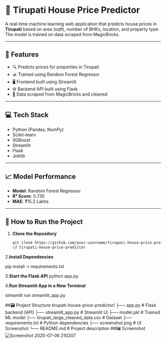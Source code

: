 # 🏡 Tirupati House Price Predictor

A real-time machine learning web application that predicts house prices in **Tirupati** based on area (sqft), number of BHKs, location, and property type. The model is trained on data scraped from MagicBricks.

---

## 📌 Features

- 🔍 Predicts prices for properties in Tirupati
- 📊 Trained using Random Forest Regressor
- 🖥️ Frontend built using Streamlit
- ⚙️ Backend API built using Flask
- 📁 Data scraped from MagicBricks and cleaned

---

## 💻 Tech Stack

- Python (Pandas, NumPy)
- Scikit-learn
- XGBoost
- Streamlit
- Flask
- Joblib

---

## 📈 Model Performance

- **Model**: Random Forest Regressor
- **R² Score**: 0.735
- **MAE**: ₹15.2 Lakhs

---

## 🚀 How to Run the Project

1. **Clone the Repository**
   ```bash
   git clone https://github.com/your-username/tirupati-house-price-predictor.git
   cd tirupati-house-price-predictor
   
2.**Install Dependencies**

   pip install -r requirements.txt
   
3.**Start the Flask API**
   python app.py
   
4.**Run Streamlit App in a New Terminal**

   streamlit run streamlit_app.py
   
##🗃️ Project Structure
  tirupati-house-price-predictor/
├── app.py                     # Flask backend (API)
├── streamlit_app.py           # Streamlit UI
├── model.pkl                  # Trained ML model
├── tirupati_large_cleaned_data.csv  # Dataset
├── requirements.txt           # Python dependencies
├── screenshot.png             # UI Screenshot
└── README.md                  # Project description
##🖼️ Screenshot
![Screenshot 2025-07-06 210207](https://github.com/user-attachments/assets/965c56b8-5d4b-4665-91be-8dfe6fa9127c)




